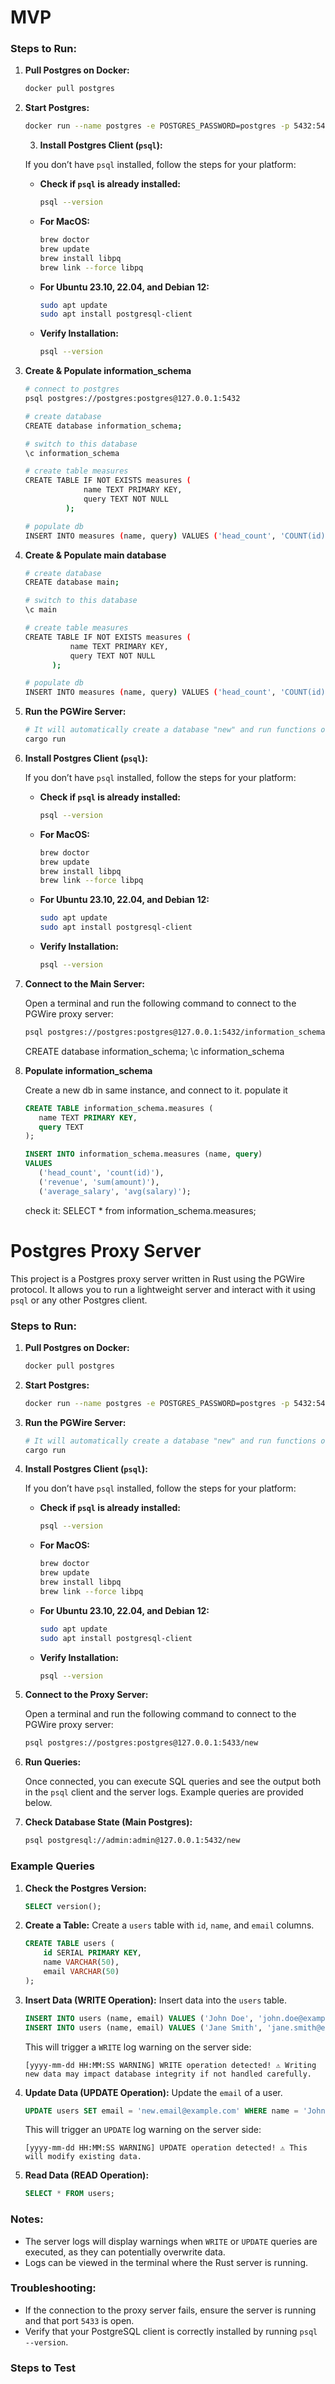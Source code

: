 # MVP

### Steps to Run:

1. **Pull Postgres on Docker:**
   ```bash
   docker pull postgres
   ```

2. **Start Postgres:**
   ```bash
   docker run --name postgres -e POSTGRES_PASSWORD=postgres -p 5432:5432 -d postgres
   ```

   3. **Install Postgres Client (`psql`):**
   
   If you don’t have `psql` installed, follow the steps for your platform:

   - **Check if `psql` is already installed:**
     ```bash
     psql --version
     ```

   - **For MacOS:**
     ```bash
     brew doctor
     brew update
     brew install libpq
     brew link --force libpq
     ```

   - **For Ubuntu 23.10, 22.04, and Debian 12:**
     ```bash
     sudo apt update
     sudo apt install postgresql-client
     ```

   - **Verify Installation:**
     ```bash
     psql --version
     ```


3. **Create & Populate information_schema**
   ```bash
   # connect to postgres
   psql postgres://postgres:postgres@127.0.0.1:5432

   # create database
   CREATE database information_schema;

   # switch to this database
   \c information_schema

   # create table measures
   CREATE TABLE IF NOT EXISTS measures (
                name TEXT PRIMARY KEY,
                query TEXT NOT NULL
            );

   # populate db
   INSERT INTO measures (name, query) VALUES ('head_count', 'COUNT(id)'), ('revenue', 'SUM(amount)'), ('average_salary', 'AVG(salary)');
   ```

3. **Create & Populate main database**
      ```bash
   # create database
   CREATE database main;

   # switch to this database
   \c main

   # create table measures
   CREATE TABLE IF NOT EXISTS measures (
                name TEXT PRIMARY KEY,
                query TEXT NOT NULL
            );

   # populate db
   INSERT INTO measures (name, query) VALUES ('head_count', 'COUNT(id)'), ('revenue', 'SUM(amount)'), ('average_salary', 'AVG(salary)');
   ```

3. **Run the PGWire Server:**
   ```bash
   # It will automatically create a database "new" and run functions on it
   cargo run
   ```

4. **Install Postgres Client (`psql`):**
   
   If you don’t have `psql` installed, follow the steps for your platform:

   - **Check if `psql` is already installed:**
     ```bash
     psql --version
     ```

   - **For MacOS:**
     ```bash
     brew doctor
     brew update
     brew install libpq
     brew link --force libpq
     ```

   - **For Ubuntu 23.10, 22.04, and Debian 12:**
     ```bash
     sudo apt update
     sudo apt install postgresql-client
     ```

   - **Verify Installation:**
     ```bash
     psql --version
     ```

5. **Connect to the Main Server:**
   
   Open a terminal and run the following command to connect to the PGWire proxy server:
   ```bash
   psql postgres://postgres:postgres@127.0.0.1:5432/information_schema
   ```

   CREATE database information_schema;
   \c information_schema

6. **Populate information_schema**

   Create a new db in same instance, and connect to it.
   populate it
   
   ```sql
   CREATE TABLE information_schema.measures (
      name TEXT PRIMARY KEY,
      query TEXT
   );

   INSERT INTO information_schema.measures (name, query)
   VALUES
      ('head_count', 'count(id)'),
      ('revenue', 'sum(amount)'),
      ('average_salary', 'avg(salary)');
   ```

   check it: SELECT * from information_schema.measures;

# Postgres Proxy Server

This project is a Postgres proxy server written in Rust using the PGWire protocol. It allows you to run a lightweight server and interact with it using `psql` or any other Postgres client.

### Steps to Run:

1. **Pull Postgres on Docker:**
   ```bash
   docker pull postgres
   ```

2. **Start Postgres:**
   ```bash
   docker run --name postgres -e POSTGRES_PASSWORD=postgres -p 5432:5432 -d postgres
   ```

3. **Run the PGWire Server:**
   ```bash
   # It will automatically create a database "new" and run functions on it
   cargo run
   ```

4. **Install Postgres Client (`psql`):**
   
   If you don’t have `psql` installed, follow the steps for your platform:

   - **Check if `psql` is already installed:**
     ```bash
     psql --version
     ```

   - **For MacOS:**
     ```bash
     brew doctor
     brew update
     brew install libpq
     brew link --force libpq
     ```

   - **For Ubuntu 23.10, 22.04, and Debian 12:**
     ```bash
     sudo apt update
     sudo apt install postgresql-client
     ```

   - **Verify Installation:**
     ```bash
     psql --version
     ```

5. **Connect to the Proxy Server:**
   
   Open a terminal and run the following command to connect to the PGWire proxy server:
   ```bash
   psql postgres://postgres:postgres@127.0.0.1:5433/new
   ```

6. **Run Queries:**
   
   Once connected, you can execute SQL queries and see the output both in the `psql` client and the server logs. Example queries are provided below.

7. **Check Database State (Main Postgres):**
   ```bash
   psql postgresql://admin:admin@127.0.0.1:5432/new
   ```

### Example Queries

1. **Check the Postgres Version:**
   ```sql
   SELECT version();
   ```

2. **Create a Table:**
   Create a `users` table with `id`, `name`, and `email` columns.
   ```sql
   CREATE TABLE users (
       id SERIAL PRIMARY KEY,
       name VARCHAR(50),
       email VARCHAR(50)
   );
   ```

3. **Insert Data (WRITE Operation):**
   Insert data into the `users` table.
   ```sql
   INSERT INTO users (name, email) VALUES ('John Doe', 'john.doe@example.com');
   INSERT INTO users (name, email) VALUES ('Jane Smith', 'jane.smith@example.com');
   ```

   This will trigger a `WRITE` log warning on the server side:
   ```
   [yyyy-mm-dd HH:MM:SS WARNING] WRITE operation detected! ⚠️ Writing new data may impact database integrity if not handled carefully.
   ```

4. **Update Data (UPDATE Operation):**
   Update the `email` of a user.
   ```sql
   UPDATE users SET email = 'new.email@example.com' WHERE name = 'John Doe';
   ```

   This will trigger an `UPDATE` log warning on the server side:
   ```
   [yyyy-mm-dd HH:MM:SS WARNING] UPDATE operation detected! ⚠️ This will modify existing data.
   ```

4. **Read Data (READ Operation):**
   ```sql
   SELECT * FROM users;
   ```

### Notes:
- The server logs will display warnings when `WRITE` or `UPDATE` queries are executed, as they can potentially overwrite data.
- Logs can be viewed in the terminal where the Rust server is running.

### Troubleshooting:
- If the connection to the proxy server fails, ensure the server is running and that port `5433` is open.
- Verify that your PostgreSQL client is correctly installed by running `psql --version`.


### Steps to Test
